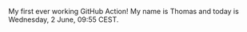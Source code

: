 My first ever working GitHub Action!
My name is Thomas and today is Wednesday, 2 June, 09:55 CEST. 
